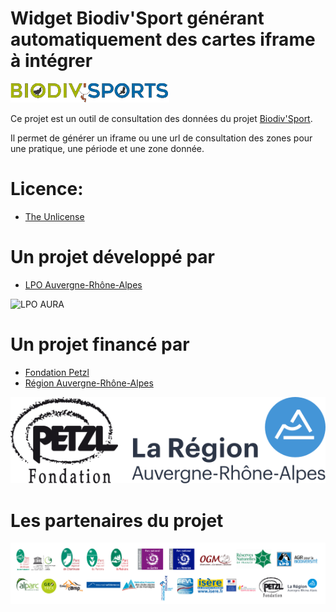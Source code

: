 # Widget Biodiv'Sport générant automatiquement des cartes iframe à intégrer

![BiodivSport](images/logo.png)

Ce projet est un outil de consultation des données du projet [Biodiv'Sport](https://biodiv-sports.fr).

Il permet de générer un iframe ou une url de consultation des zones pour une pratique, une période et une zone donnée. 

# Licence:
* [The Unlicense](https://unlicense.org/)

# Un projet développé par
* [LPO Auvergne-Rhône-Alpes](https://auvergne-rhone-alpes.lpo.fr)

![LPO AURA](https://auvergne-rhone-alpes.lpo.fr/logo_lpo_aura.png)

# Un projet financé par
* [Fondation Petzl](https://www.petzl.com/fondation/fondation-petzl)
* [Région Auvergne-Rhône-Alpes](https://www.auvergnerhonealpes.fr/)


![Financeurs](images/logo_financeurs.png)

# Les partenaires du projet

![Partenaires](images/bandeau_partenaires.png)
